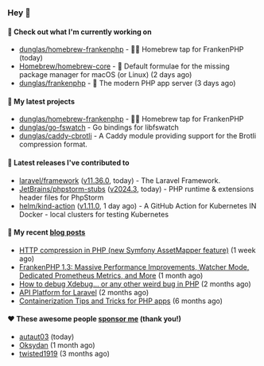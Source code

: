 ### Hey 👋

#### 👷 Check out what I'm currently working on

- [dunglas/homebrew-frankenphp](https://github.com/dunglas/homebrew-frankenphp) - 🍺🧟 Homebrew tap for FrankenPHP (today)
- [Homebrew/homebrew-core](https://github.com/Homebrew/homebrew-core) - 🍻 Default formulae for the missing package manager for macOS (or Linux) (2 days ago)
- [dunglas/frankenphp](https://github.com/dunglas/frankenphp) - 🧟 The modern PHP app server (3 days ago)

#### 🌱 My latest projects

- [dunglas/homebrew-frankenphp](https://github.com/dunglas/homebrew-frankenphp) - 🍺🧟 Homebrew tap for FrankenPHP
- [dunglas/go-fswatch](https://github.com/dunglas/go-fswatch) - Go bindings for libfswatch
- [dunglas/caddy-cbrotli](https://github.com/dunglas/caddy-cbrotli) - A Caddy module providing support for the Brotli compression format.

#### 🔭 Latest releases I've contributed to

- [laravel/framework](https://github.com/laravel/framework) ([v11.36.0](https://github.com/laravel/framework/releases/tag/v11.36.0), today) - The Laravel Framework.
- [JetBrains/phpstorm-stubs](https://github.com/JetBrains/phpstorm-stubs) ([v2024.3](https://github.com/JetBrains/phpstorm-stubs/releases/tag/v2024.3), today) - PHP runtime &amp; extensions header files for PhpStorm
- [helm/kind-action](https://github.com/helm/kind-action) ([v1.11.0](https://github.com/helm/kind-action/releases/tag/v1.11.0), 1 day ago) - A GitHub Action for Kubernetes IN Docker - local clusters for testing Kubernetes

#### 📜 My recent [blog posts](https://dunglas.fr)

- [HTTP compression in PHP (new Symfony AssetMapper feature)](https://dunglas.dev/2024/12/http-compression-in-php-new-symfony-assetmapper-feature/) (1 week ago)
- [FrankenPHP 1.3: Massive Performance Improvements, Watcher Mode, Dedicated Prometheus Metrics, and More](https://dunglas.dev/2024/11/frankenphp-1-3-massive-performance-improvements-watcher-mode-dedicated-prometheus-metrics-and-more/) (1 month ago)
- [How to debug Xdebug… or any other weird bug in PHP](https://dunglas.dev/2024/10/how-to-debug-xdebug-or-any-other-weird-bug-in-php/) (2 months ago)
- [API Platform for Laravel](https://dunglas.dev/2024/09/api-platform-for-laravel/) (2 months ago)
- [Containerization Tips and Tricks for PHP apps](https://dunglas.dev/2024/05/containerization-tips-and-tricks-for-php-apps/) (6 months ago)

#### ❤️ These awesome people [sponsor me](https://github.com/sponsors/dunglas) (thank you!)

- [autaut03](https://github.com/autaut03) (today)
- [Oksydan](https://github.com/Oksydan) (1 month ago)
- [twisted1919](https://github.com/twisted1919) (3 months ago)
